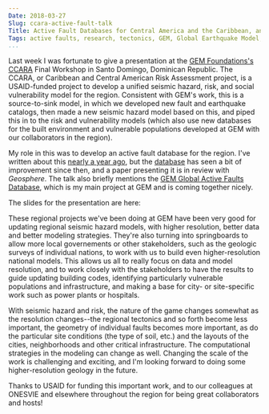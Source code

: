 ```yaml
---
Date: 2018-03-27
Slug: ccara-active-fault-talk
Title: Active Fault Databases for Central America and the Caribbean, and the GEM Global Active Fault DB
Tags: active faults, research, tectonics, GEM, Global Earthquake Model, Caribbean, Central America
...
```


Last week I was fortunate to give a presentation at the [GEM 
Foundations's][gem] [CCARA][ccara] Final Workshop in Santo Domingo, Dominican 
Republic. The CCARA, or Caribbean and Central American Risk Assessment project, 
is a USAID-funded project to develop a unified seismic hazard, risk, and social 
vulnerability model for the region. Consistent with GEM's work, this is a 
source-to-sink model, in which we developed new fault and earthquake catalogs, 
then made a new seismic hazard model based on this, and piped this in to the 
risk and vulnerability models (which also use new databases for the built 
environment and vulnerable populations developed at GEM with our collaborators 
in the region).

My role in this was to develop an active fault database for the region. I've 
written about this [nearly a year ago][ccara-blog], but the 
[database][ccara-db] has seen a bit of improvement since then, and a paper 
presenting it is in review with *Geosphere*. The talk also briefly mentions the 
[GEM Global Active Faults Database][gem-gaf-db], which is my main project at 
GEM and is coming together nicely.

The slides for the presentation are here:

<script async class="speakerdeck-embed" data-id="bd69d55a944a4b37b57b6d427f9dad3d" data-ratio="1.33333333333333" src="//speakerdeck.com/assets/embed.js"></script>

These regional projects we've been doing at GEM have been very good for 
updating regional seismic hazard models, with higher resolution, better data 
and better modeling strategies. They're also turning into springboards to allow 
more local governements or other stakeholders, such as the geologic surveys of 
individual nations, to work with us to build even higher-resolution national 
models. This allows us all to really focus on data and model resolution, and to 
work closely with the stakeholders to have the results to guide updating 
building codes, identifying particularly vulnerable populations and 
infrastructure, and making a base for city- or site-specific work such as power 
plants or hospitals.

With seismic hazard and risk, the nature of the game changes somewhat as the 
resolution changes--the regional tectonics and so forth become less important, 
the geometry of individual faults becomes more important, as do the particular 
site conditions (the type of soil, etc.) and the layouts of the cities, 
neighborhoods and other critical infrastructure. The computational strategies 
in the modeling can change as well. Changing the scale of the work is 
challenging and exciting, and I'm looking forward to doing some 
higher-resolution geology in the future.

Thanks to USAID for funding this important work, and to our colleagues at 
ONESVIE and elsewhere throughout the region for being great collaborators and 
hosts!




[gem]: https://www.globalquakemodel.org/
[ccara]: https://www.globalquakemodel.org/single-post/2017/07/10/GEM-CCARA-Project-trains-participants-from-Central-America-on-using-OpenQuake-to-assess-seismic-hazard-and-risk
[ccara-blog]: http://rocksandwater.net/blog/2017/05/c-am-car-faults/
[ccara-db]: https://github.com/GEMScienceTools/central_am_carib_faults
[gem-gaf-db]: https://github.com/GEMScienceTools/gem-global-active-faults
